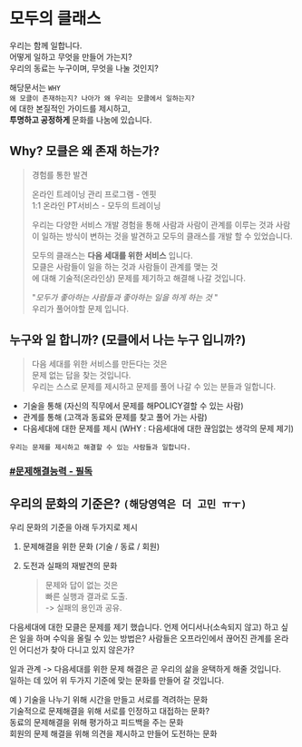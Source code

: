 # 모두의 클래스 

우리는 함께 일합니다.  
어떻게 일하고 무엇을 만들어 가는지?  
우리의 동료는 누구이며, 무엇을 나눌 것인지?

해당문서는 `WHY `   
`왜 모클이 존재하는지? 나아가 왜 우리는 모클에서 일하는지?`   
에 대한 본질적인 가이드를 제시하고,  
**투명하고 공정하게** 문화를 나눔에 있습니다.  



## Why? 모클은 왜 존재 하는가?

>  경험를 통한 발견 
>
>  온라인 트레이닝 관리 프로그램 - 엔핏  
>  1:1 온라인 PT서비스 - 모두의 트레이닝
>
>  우리는 다양한 서비스 개발 경험을 통해 사람과 사람이 관계를 이루는 것과 사람이 일하는 방식이 변하는 것을 발견하고 모두의 클래스를 개발 할 수 있었습니다. 
>
>  모두의 클래스는 **다음 세대를 위한 서비스** 입니다.   
>  모클은 사람들이 일을 하는 것과 사람들이 관계를 맺는 것  
>  에 대해 기술적(온라인상) 문제를 제기하고 해결해 나갈 것입니다. 
>
>  "*모두가 좋아하는 사람들과 좋아하는 일을 하게 하는 것* "  
>  우리가 풀어야할 문제 입니다. 



## 누구와 일 합니까? (모클에서 나는 누구 입니까?)

> 다음 세대를 위한 서비스를 만든다는 것은  
> 문제 없는 답을 찾는 것입니다.    
> 우리는 스스로 문제를 제시하고 문제를 풀어 나갈 수 있는 분들과 일합니다.

- 기술을 통해 (자신의 직무에서 문제를 해POLICY결할 수 있는 사람)
- 관계를 통해 (고객과 동료와 문제를 찾고 풀어 가는 사람)  
- 다음세대에 대한 문제를 제시 (WHY : 다음세대에 대한 끊임없는 생각의 문제 제기)

`우리는 문제를 제시하고 해결할 수 있는 사람들과 일합니다.`   

### [#문제해결능력 - 필독](problem.md)

 	



## 우리의 문화의 기준은? `(해당영역은 더 고민 ㅠㅜ)`

우리 문화의 기준을 아래 두가지로 제시 

1. 문제해결을 위한 문화  (기술 / 동료 / 회원)

2. 도전과 실패의 재발견의 문화 

   > 문제와 답이 없는 것은  
   > 빠른 실행과 결과로 도출.   
   > -> 실패의 용인과 공유. 

다음세대에 대한 모클은 문제를 제기 했습니다. 언제 어디서나(소속되지 않고) 하고 싶은 일을 하며 수익을 올릴 수 있는 방법은? 사람들은 오프라인에서 끊어진 관계를 온라인 어디선가 찾아 다니고 있지 않은가?

일과 관계 -> 다음세대를 위한 문제 해결은 곧 우리의 삶을 윤택하게 해줄 것입니다.    
일하는 데 있어 위 두가지 기준에 맞는 문화를 만들어 갈 것입니다. 

예 ) 기술을 나누기 위해 시간을 만들고 서로를 격려하는 문화   
	기술적으로 문제해결을 위해 서로를 인정하고 대접하는 문화?   
	동료의 문제해결을 위해 평가하고 피드백을 주는 문화   
	회원의 문제 해결을 위해 의견을 제시하고 만들어 도전하는 문화    

